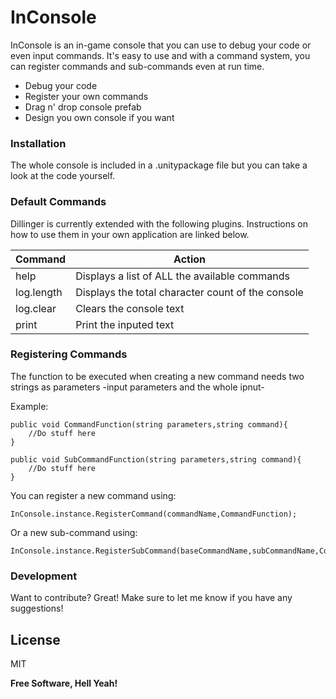 # InConsole

InConsole is an in-game console that you can use to debug your code or even input commands. It's easy to use and with a command system, you can register commands and sub-commands even at run time.

  - Debug your code
  - Register your own commands
  - Drag n' drop console prefab
  - Design you own console if you want
 
### Installation

The whole console is included in a .unitypackage file but you can take a look at the code yourself.

### Default Commands

Dillinger is currently extended with the following plugins. Instructions on how to use them in your own application are linked below.

| Command | Action |
| ------- | ------ |
| help | Displays a list of ALL the available commands |
| log.length | Displays the total character count of the console |
| log.clear | Clears the console text |
| print | Print the inputed text |

### Registering Commands

The function to be executed when creating a new command needs two strings as parameters -input parameters and the whole ipnut-

Example:
```
public void CommandFunction(string parameters,string command){
    //Do stuff here
}

public void SubCommandFunction(string parameters,string command){
    //Do stuff here
}
```

You can register a new command using:
```
InConsole.instance.RegisterCommand(commandName,CommandFunction);
```

Or a new sub-command using:
```
InConsole.instance.RegisterSubCommand(baseCommandName,subCommandName,CommandFunction);
```


### Development

Want to contribute? Great!
Make sure to let me know if you have any suggestions!


License
----

MIT


**Free Software, Hell Yeah!**
